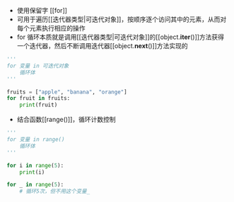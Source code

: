 - 使用保留字 [[for]]
- 可用于遍历[[迭代器类型|可迭代对象]]，按顺序逐个访问其中的元素，从而对每个元素执行相应的操作
- for 循环本质就是调用[[迭代器类型|可迭代对象]]的[[object.__iter__()]]方法获得一个迭代器，然后不断调用迭代器[[object.__next__()]]方法实现的
```python
'''
for 变量 in 可迭代对象
	循环体
'''

fruits = ["apple", "banana", "orange"]
for fruit in fruits:
    print(fruit)
```
- 结合函数[[range()]]，循环计数控制
```python
'''
for 变量 in range()
	循环体
'''

for i in range(5):
    print(i)

for _ in range(5):
    # 循环5次，但不用这个变量_
```
